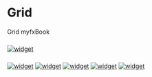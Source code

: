 # Grid
Grid myfxBook

###

<a href="https://www.myfxbook.com/members/gilles96/mt5-7189392/10630812"><img alt="widget" src="https://widgets.myfxbook.com/systems-custom-widget?uid=2383737&width=1000&height=500&titles=12&showAllSystems=true&bgColor=ffffff&gridColor=bdbdbd&fontColor=525252&chartbgc=ffffff"/></a>

###

<a href="https://www.myfxbook.com/members/gilles96/mt5-7189392/10630812"><img alt="widget" src="https://widgets.myfxbook.com/widgets/10630812/large.jpg"/></a>  <a href="https://www.myfxbook.com/members/gilles96/mt5-7189197/10630814"><img alt="widget" src="https://widgets.myfxbook.com/widgets/10630814/large.jpg"/></a>  <a href="https://www.myfxbook.com/members/gilles96/mt5-7189206/10630816"><img alt="widget" src="https://widgets.myfxbook.com/widgets/10630816/large.jpg"/></a>  <a href="https://www.myfxbook.com/members/gilles96/mt5-7189236/10630817"><img alt="widget" src="https://widgets.myfxbook.com/widgets/10630817/large.jpg"/></a>  <a href="https://www.myfxbook.com/members/gilles96/mt5-7189233/10630821"><img alt="widget" src="https://widgets.myfxbook.com/widgets/10630821/large.jpg"/></a>  

###
